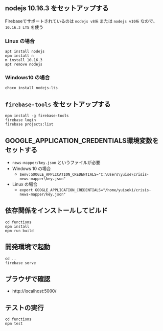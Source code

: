 
## nodejs 10.16.3 をセットアップする

Firebaseでサポートされているのは
`nodejs v8系` または `nodejs v10系` なので、
`10.16.3 LTS` を使う

### Linux の場合
```
apt install nodejs
npm install n
n install 10.16.3
apt remove nodejs
```

### Windows10 の場合
```
choco install nodejs-lts
```

## `firebase-tools` をセットアップする
```
npm install -g firebase-tools
firebase login
firebase projects:list
```

## GOOGLE_APPLICATION_CREDENTIALS環境変数をセットする
  - `news-mapper/key.json` というファイルが必要
  - Windows 10 の場合
    - `$env:GOOGLE_APPLICATION_CREDENTIALS="C:\Users\yuise\crisis-news-mapper\key.json"`
  - Linux の場合
    - `export GOOGLE_APPLICATION_CREDENTIALS="/home/yuiseki/crisis-news-mapper/key.json"`


## 依存関係をインストールしてビルド
```
cd functions
npm install
npm run build
```

## 開発環境で起動
```
cd ..
firebase serve
```

## ブラウザで確認
  - http://localhost:5000/

## テストの実行
```
cd functions
npm test
```